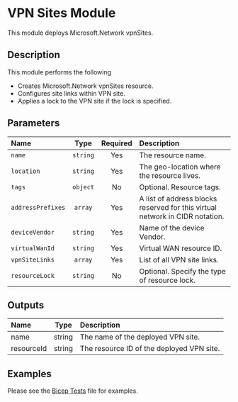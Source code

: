# VPN Sites Module

This module deploys Microsoft.Network vpnSites.

## Description

This module performs the following

- Creates Microsoft.Network vpnSites resource.
- Configures site links within VPN site.
- Applies a lock to the VPN site if the lock is specified.

## Parameters

| Name              | Type     | Required | Description                                                                  |
| :---------------- | :------: | :------: | :--------------------------------------------------------------------------- |
| `name`            | `string` | Yes      | The resource name.                                                           |
| `location`        | `string` | Yes      | The geo-location where the resource lives.                                   |
| `tags`            | `object` | No       | Optional. Resource tags.                                                     |
| `addressPrefixes` | `array`  | Yes      | A list of address blocks reserved for this virtual network in CIDR notation. |
| `deviceVendor`    | `string` | Yes      | Name of the device Vendor.                                                   |
| `virtualWanId`    | `string` | Yes      | Virtual WAN resource ID.                                                     |
| `vpnSiteLinks`    | `array`  | Yes      | List of all VPN site links.                                                  |
| `resourceLock`    | `string` | No       | Optional. Specify the type of resource lock.                                 |

## Outputs

| Name       | Type   | Description                               |
| :--------- | :----: | :---------------------------------------- |
| name       | string | The name of the deployed VPN site.        |
| resourceId | string | The resource ID of the deployed VPN site. |

## Examples

Please see the [Bicep Tests](test/main.test.bicep) file for examples.